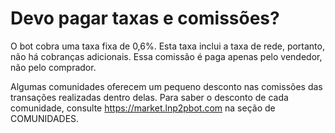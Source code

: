 # Devo pagar taxas e comissões?

O bot cobra uma taxa fixa de 0,6%. Esta taxa inclui a taxa de rede, portanto, não há cobranças adicionais. Essa comissão é paga apenas pelo vendedor, não pelo comprador.

Algumas comunidades oferecem um pequeno desconto nas comissões das transações realizadas dentro delas. Para saber o desconto de cada comunidade, consulte https://market.lnp2pbot.com na seção de COMUNIDADES.
